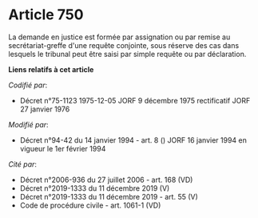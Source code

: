 # Article 750

La demande en justice est formée par assignation ou par remise au secrétariat-greffe d'une requête conjointe, sous réserve
des cas dans lesquels le tribunal peut être saisi par simple requête ou par déclaration.

**Liens relatifs à cet article**

_Codifié par_:

  - Décret n°75-1123 1975-12-05 JORF 9 décembre 1975 rectificatif JORF 27 janvier 1976

_Modifié par_:

  - Décret n°94-42 du 14 janvier 1994 - art. 8 () JORF 16 janvier 1994 en vigueur le 1er février 1994

_Cité par_:

  - Décret n°2006-936 du 27 juillet 2006 - art. 168 (VD)
  - Décret n°2019-1333 du 11 décembre 2019 (V)
  - Décret n°2019-1333 du 11 décembre 2019 - art. 55 (V)
  - Code de procédure civile - art. 1061-1 (VD)
